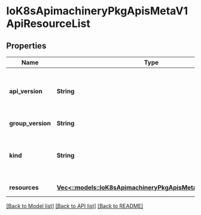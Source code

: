 # IoK8sApimachineryPkgApisMetaV1ApiResourceList

## Properties
Name | Type | Description | Notes
------------ | ------------- | ------------- | -------------
**api_version** | **String** | APIVersion defines the versioned schema of this representation of an object. Servers should convert recognized schemas to the latest internal value, and may reject unrecognized values. More info: https://git.k8s.io/community/contributors/devel/api-conventions.md#resources | [optional] [default to null]
**group_version** | **String** | groupVersion is the group and version this APIResourceList is for. | [default to null]
**kind** | **String** | Kind is a string value representing the REST resource this object represents. Servers may infer this from the endpoint the client submits requests to. Cannot be updated. In CamelCase. More info: https://git.k8s.io/community/contributors/devel/api-conventions.md#types-kinds | [optional] [default to null]
**resources** | [**Vec<::models::IoK8sApimachineryPkgApisMetaV1ApiResource>**](io.k8s.apimachinery.pkg.apis.meta.v1.APIResource.md) | resources contains the name of the resources and if they are namespaced. | [default to null]

[[Back to Model list]](../README.md#documentation-for-models) [[Back to API list]](../README.md#documentation-for-api-endpoints) [[Back to README]](../README.md)


